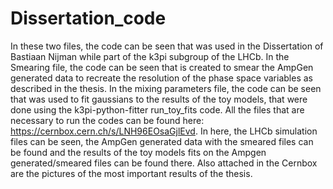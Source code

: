 # Dissertation_code

In these two files, the code can be seen that was used in the Dissertation of Bastiaan Nijman while part of the k3pi subgroup of the LHCb. 
In the Smearing file, the code can be seen that is created to smear the AmpGen generated data to recreate the resolution of the phase space variables as described in the thesis. In the mixing parameters file, the code can be seen that was used to fit gaussians to the results of the toy models, that were done using the k3pi-python-fitter run_toy_fits code. All the files that are necessary to run the codes can be found here: https://cernbox.cern.ch/s/LNH96EOsaGjlEvd. In here, the LHCb simulation files can be seen, the AmpGen generated data with the smeared files can be found and the results of the toy models fits on the Ampgen generated/smeared files can be found there. Also attached in the Cernbox are the pictures of the most important results of the thesis.
